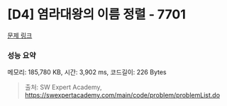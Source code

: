 # [D4] 염라대왕의 이름 정렬 - 7701 

[문제 링크](https://swexpertacademy.com/main/code/problem/problemDetail.do?contestProbId=AWqU0zh6rssDFARG) 

### 성능 요약

메모리: 185,780 KB, 시간: 3,902 ms, 코드길이: 226 Bytes



> 출처: SW Expert Academy, https://swexpertacademy.com/main/code/problem/problemList.do